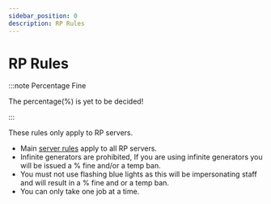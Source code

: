 ```yaml
---
sidebar_position: 0
description: RP Rules
---
```


# RP Rules

:::note Percentage Fine

The percentage(%) is yet to be decided!

:::

These rules only apply to RP servers.

- Main [server rules](/docs/rules.md) apply to all RP servers.
- Infinite generators are prohibited, If you are using infinite generators you will be issued a % fine and/or a temp ban.
- You must not use flashing blue lights as this will be impersonating staff and will result in a % fine and or a temp ban.
- You can only take one job at a time.
